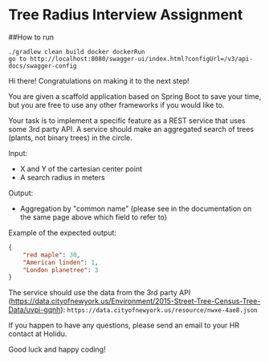 # Tree Radius Interview Assignment


##How to run

```
./gradlew clean build docker dockerRun
go to http://localhost:8080/swagger-ui/index.html?configUrl=/v3/api-docs/swagger-config
```

Hi there! Congratulations on making it to the next step!

You are given a scaffold application based on Spring Boot to save your time, but you are free to use any other
frameworks if you would like to.

Your task is to implement a specific feature as a REST service that uses some 3rd party API. A service should make an
aggregated search of trees (plants, not binary trees) in the circle.

Input:

- X and Y of the cartesian center point
- A search radius in meters

Output:

- Aggregation by "common name" (please see in the documentation on the same page above which field to refer to)

Example of the expected output:

```json
{
    "red maple": 30,
    "American linden": 1,
    "London planetree": 3
}
```

The service should use the data from the 3rd party
API (https://data.cityofnewyork.us/Environment/2015-Street-Tree-Census-Tree-Data/uvpi-gqnh): `https://data.cityofnewyork.us/resource/nwxe-4ae8.json`

If you happen to have any questions, please send an email to your HR contact at Holidu.

Good luck and happy coding!
